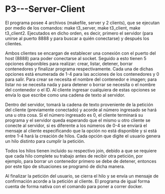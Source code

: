 # P3---Server-Client


El programa posee 4 archivos (makefile, server y 2 clients), que se ejecutan por medio de los comandos: make t3_server, make t3_client, make t3_client2. Ejecutados en dicho orden, es decir, primero el servidor (para unirse al puerto 8888 y para buscar a quién conectarse) y después los clientes.


Ambos clientes se encargan de establecer una conexión con el puerto del host (8888) para poder conectarse al socket. Seguido a esto tienen 5 opciones disponibles para realizar: crear, listar, detener, borrar contenedores y finalizar programa respectivamente. Cada una de dichas opciones está enumerada de 1-4 para las acciones de los contenedores y 0 para salir. Para crear se necesita el nombre del contenedor e imagen; para listar no se necesita nada y para detener o borrar se necesita o el nombre del contenedor o el ID. Al cliente ingresar cualquiera de estas opciones se envía lo que escribe como una cadena de texto al servidor.


Dentro del servidor, tomará la cadena de texto proveniente de la petición del cliente (previamente conectado) y acorde al número ingresado se hará una u otra cosa. Si el número ingresado es 0, el cliente terminará su programa y el servidor queda esperando que el mismo u otro cliente se conecte al servidor, si es diferente a los números de 0-4 se enviará el mensaje al cliente especificando que la opción no está disponible y si está entre 1-4 hará la creación de hilos. Cada opción que digite el usuario genera un hilo distinto para cumplir la petición.


Todos los hilos tienen incluido su respectivo join, debido a que se requiere que cada hilo complete su trabajo antes de recibir otra petición, por ejemplo, para borrar un contenedor primero se debe de detener, entonces por este tipo de situaciones se programó de dicha manera.


Al finalizar la petición del usuario, se cierra el hilo y se envía un mensaje de confirmación acorde a la petición al cliente. El programa de igual forma cuenta de forma nativa con el comando para poner a correr docker. 


